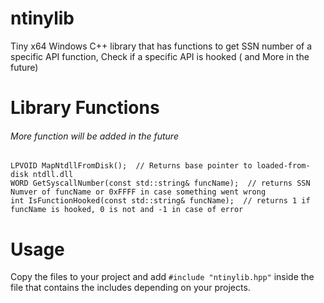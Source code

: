 # ntinylib
Tiny x64 Windows C++ library that has functions to get SSN number of a specific API function, Check if a specific API is hooked ( and More in the future)

# Library Functions
###### More function will be added in the future

```
LPVOID MapNtdllFromDisk();  // Returns base pointer to loaded-from-disk ntdll.dll
WORD GetSyscallNumber(const std::string& funcName);  // returns SSN Numver of funcName or 0xFFFF in case something went wrong
int IsFunctionHooked(const std::string& funcName);  // returns 1 if funcName is hooked, 0 is not and -1 in case of error
```

# Usage

Copy the files to your project and add ```#include "ntinylib.hpp"``` inside the file that contains the includes depending on your projects.

